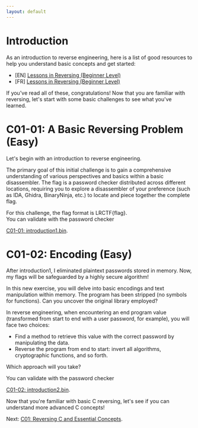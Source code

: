 ```yaml
---
layout: default
---
```


# Introduction

As an introduction to reverse engineering, here is a list of good resources to help you understand basic concepts and get started:

- [EN] [Lessons in Reversing (Beginner Level)](https://0xinfection.github.io/reversing/)
- [FR] [Lessons in Reversing (Beginner Level)](https://reverse.zip/categories/introduction-au-reverse/)

If you've read all of these, congratulations! Now that you are familiar with reversing, let's start with some basic challenges to see what you've learned.

# C01-01: A Basic Reversing Problem (Easy)

Let's begin with an introduction to reverse engineering.

The primary goal of this initial challenge is to gain a comprehensive understanding of various perspectives and basics within a basic disassembler. The flag is a password checker distributed across different locations, requiring you to explore a disassembler of your preference (such as IDA, Ghidra, BinaryNinja, etc.) to locate and piece together the complete flag.

For this challenge, the flag format is LRCTF{flag}.  
You can validate with the password checker

[C01-01: introduction1.bin](/assets/module/c01/01/introduction1.bin).

# C01-02: Encoding (Easy)

After introduction1, I eliminated plaintext passwords stored in memory. Now, my flags will be safeguarded by a highly secure algorithm!

In this new exercise, you will delve into basic encodings and text manipulation within memory. The program has been stripped (no symbols for functions). Can you uncover the original library employed?

In reverse engineering, when encountering an end program value (transformed from start to end with a user password, for example), you will face two choices:

- Find a method to retrieve this value with the correct password by manipulating the data.
- Reverse the program from end to start: invert all algorithms, cryptographic functions, and so forth.

Which approach will you take?

You can validate with the password checker

[C01-02: introduction2.bin](/assets/module/c01/02/introduction2.bin).

Now that you're familiar with basic C reversing, let's see if you can understand more advanced C concepts!

Next: [C01: Reversing C and Essential Concepts](/pages/C01/c.html).
